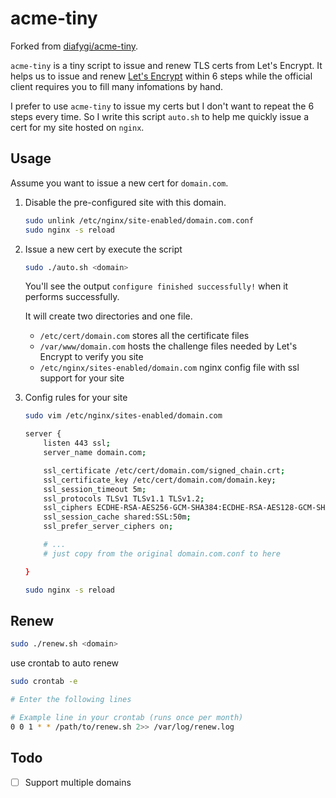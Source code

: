 # acme-tiny

Forked from [diafygi/acme-tiny](https://github.com/diafygi/acme-tiny).

`acme-tiny` is a tiny script to issue and renew TLS certs from Let's Encrypt. It helps us to issue and renew [Let's Encrypt](https://letsencrypt.org/) within 6 steps while the official client requires you to fill many infomations by hand.

I prefer to use `acme-tiny` to issue my certs but I don't want to repeat the 6 steps every time. So I write this script `auto.sh` to help me quickly issue a cert for my site hosted on `nginx`.

## Usage

Assume you want to issue a new cert for `domain.com`.

1. Disable the pre-configured site with this domain.

    ```bash
    sudo unlink /etc/nginx/site-enabled/domain.com.conf
    sudo nginx -s reload
    ```

2. Issue a new cert by execute the script

    ```bash
    sudo ./auto.sh <domain>
    ```

    You'll see the output `configure finished successfully!` when it performs successfully.

    It will create two directories and one file.
    - `/etc/cert/domain.com` stores all the certificate files
    - `/var/www/domain.com` hosts the challenge files needed by Let's Encrypt to verify you site
    - `/etc/nginx/sites-enabled/domain.com` nginx config file with ssl support for your site

3. Config rules for your site
    
    ```bash
    sudo vim /etc/nginx/sites-enabled/domain.com

    server {
        listen 443 ssl;
        server_name domain.com;

        ssl_certificate /etc/cert/domain.com/signed_chain.crt;
        ssl_certificate_key /etc/cert/domain.com/domain.key;
        ssl_session_timeout 5m;
        ssl_protocols TLSv1 TLSv1.1 TLSv1.2;
        ssl_ciphers ECDHE-RSA-AES256-GCM-SHA384:ECDHE-RSA-AES128-GCM-SHA256:DHE-RSA-AES256-GCM-SHA384:ECDHE-RSA-AES256-SHA384:ECDHE-RSA-AES128-SHA256:ECDHE-RSA-AES256-SHA:ECDHE-RSA-AES128-SHA:DHE-RSA-AES256-SHA:DHE-RSA-AES128-SHA;
        ssl_session_cache shared:SSL:50m;
        ssl_prefer_server_ciphers on;

        # ...
        # just copy from the original domain.com.conf to here

    }

    sudo nginx -s reload
    ```

## Renew

```bash
sudo ./renew.sh <domain>
```

use crontab to auto renew

```bash
sudo crontab -e

# Enter the following lines

# Example line in your crontab (runs once per month)
0 0 1 * * /path/to/renew.sh 2>> /var/log/renew.log
```

## Todo

- [ ] Support multiple domains
